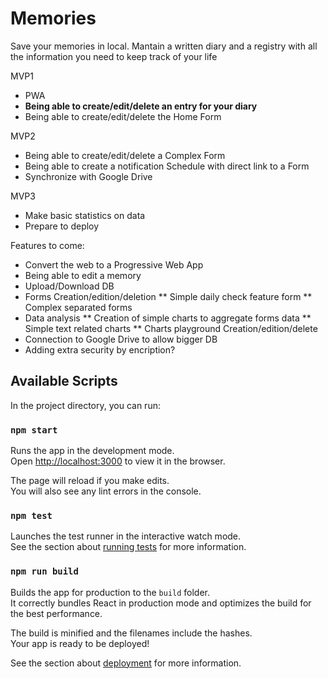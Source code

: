 # Memories

Save your memories in local. Mantain a written diary and a registry with all the information you need to keep track of your life

MVP1
* PWA
* **Being able to create/edit/delete an entry for your diary**
* Being able to create/edit/delete the Home Form

MVP2
* Being able to create/edit/delete a Complex Form
* Being able to create a notification Schedule with direct link to a Form
* Synchronize with Google Drive

MVP3
* Make basic statistics on data
* Prepare to deploy

Features to come:
* Convert the web to a Progressive Web App
* Being able to edit a memory
* Upload/Download DB
* Forms Creation/edition/deletion
** Simple daily check feature form
** Complex separated forms
* Data analysis
** Creation of simple charts to aggregate forms data
** Simple text related charts
** Charts playground Creation/edition/delete
* Connection to Google Drive to allow bigger DB
* Adding extra security by encription?


## Available Scripts

In the project directory, you can run:

### `npm start`

Runs the app in the development mode.\
Open [http://localhost:3000](http://localhost:3000) to view it in the browser.

The page will reload if you make edits.\
You will also see any lint errors in the console.

### `npm test`

Launches the test runner in the interactive watch mode.\
See the section about [running tests](https://facebook.github.io/create-react-app/docs/running-tests) for more information.

### `npm run build`

Builds the app for production to the `build` folder.\
It correctly bundles React in production mode and optimizes the build for the best performance.

The build is minified and the filenames include the hashes.\
Your app is ready to be deployed!

See the section about [deployment](https://facebook.github.io/create-react-app/docs/deployment) for more information.

